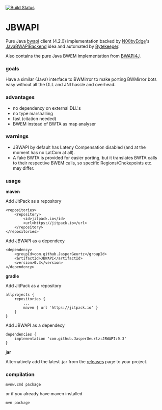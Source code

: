 [![Build Status](https://travis-ci.org/JasperGeurtz/JBWAPI.svg?branch=develop)](https://travis-ci.org/JasperGeurtz/JBWAPI)
# JBWAPI
Pure Java [bwapi](https://github.com/bwapi/bwapi) client (4.2.0) implementation backed by [N00byEdge](https://github.com/N00byEdge)'s [JavaBWAPIBackend](https://github.com/N00byEdge/JavaBWAPIBackend) idea and automated by [Bytekeeper](https://github.com/Bytekeeper).

Also contains the pure Java BWEM implementation from [BWAPI4J](https://github.com/OpenBW/BWAPI4J).

### goals
Have a similar (Java) interface to BWMirror to make porting BWMirror bots easy without all the DLL and JNI hassle and overhead.

### advantages
 - no dependency on external DLL's
 - no type marshalling
 - fast (citation needed)
 - BWEM instead of BWTA as map analyser

### warnings
 - JBWAPI by default has Lateny Compensation disabled (and at the moment has no LatCom at all).
 - A fake BWTA is provided for easier porting, but it translates BWTA calls to their respective BWEM calls, so specific Regions/Chokepoints etc. may differ.

### usage
**maven**

Add JitPack as a repository
```
<repositories>
    <repository>
        <id>jitpack.io</id>
        <url>https://jitpack.io</url>
    </repository>
</repositories>
```
Add JBWAPI as a dependecy
```
<dependency>
    <groupId>com.github.JasperGeurtz</groupId>
    <artifactId>JBWAPI</artifactId>
    <version>0.3</version>
</dependency>
```

**gradle**

Add JitPack as a repository
```
allprojects {
    repositories {
        ...
        maven { url 'https://jitpack.io' }
    }
}
```
Add JBWAPI as a dependecy
```
dependencies {
    implementation 'com.github.JasperGeurtz:JBWAPI:0.3'
}
```

**jar**

Alternatively add the latest .jar from the [releases](https://github.com/JasperGeurtz/JBWAPI/releases) page to your project.

### compilation
`mvnw.cmd package`

or if you already have maven installed

`mvn package`
